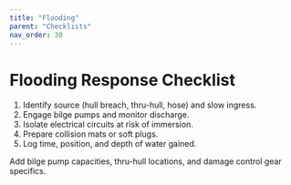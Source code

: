 ```yaml
---
title: "Flooding"
parent: "Checklists"
nav_order: 30
---
```


# Flooding Response Checklist

1. Identify source (hull breach, thru-hull, hose) and slow ingress.
2. Engage bilge pumps and monitor discharge.
3. Isolate electrical circuits at risk of immersion.
4. Prepare collision mats or soft plugs.
5. Log time, position, and depth of water gained.

Add bilge pump capacities, thru-hull locations, and damage control gear specifics.
